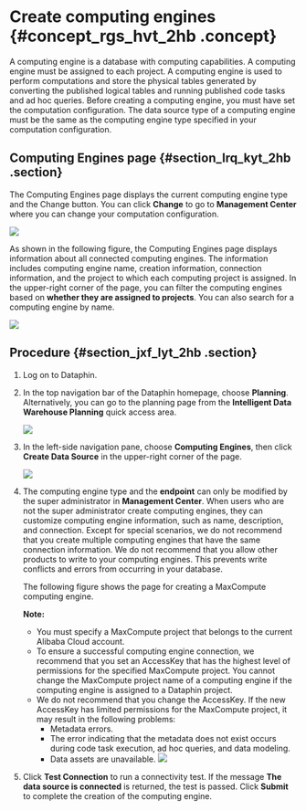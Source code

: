 # Create computing engines {#concept_rgs_hvt_2hb .concept}

A computing engine is a database with computing capabilities. A computing engine must be assigned to each project. A computing engine is used to perform computations and store the physical tables generated by converting the published logical tables and running published code tasks and ad hoc queries. Before creating a computing engine, you must have set the computation configuration. The data source type of a computing engine must be the same as the computing engine type specified in your computation configuration.

## Computing Engines page {#section_lrq_kyt_2hb .section}

The Computing Engines page displays the current computing engine type and the Change button. You can click **Change** to go to **Management Center** where you can change your computation configuration.

![](http://static-aliyun-doc.oss-cn-hangzhou.aliyuncs.com/assets/img/149062/156135527741471_en-US.png)

As shown in the following figure, the Computing Engines page displays information about all connected computing engines. The information includes computing engine name, creation information, connection information, and the project to which each computing project is assigned. In the upper-right corner of the page, you can filter the computing engines based on **whether they are assigned to projects**. You can also search for a computing engine by name.

![](http://static-aliyun-doc.oss-cn-hangzhou.aliyuncs.com/assets/img/149062/156135527841472_en-US.png)

## Procedure {#section_jxf_lyt_2hb .section}

1.  Log on to Dataphin.
2.  In the top navigation bar of the Dataphin homepage, choose **Planning**. Alternatively, you can go to the planning page from the **Intelligent Data Warehouse Planning** quick access area.

    ![](http://static-aliyun-doc.oss-cn-hangzhou.aliyuncs.com/assets/img/148397/156135527841387_en-US.png)

3.  In the left-side navigation pane, choose **Computing Engines**, then click **Create Data Source** in the upper-right corner of the page.

    ![](http://static-aliyun-doc.oss-cn-hangzhou.aliyuncs.com/assets/img/149062/156135527841473_en-US.png)

4.  The computing engine type and the **endpoint** can only be modified by the super administrator in **Management Center**. When users who are not the super administrator create computing engines, they can customize computing engine information, such as name, description, and connection. Except for special scenarios, we do not recommend that you create multiple computing engines that have the same connection information. We do not recommend that you allow other products to write to your computing engines. This prevents write conflicts and errors from occurring in your database.

    The following figure shows the page for creating a MaxCompute computing engine.

    **Note:** 

    -   You must specify a MaxCompute project that belongs to the current Alibaba Cloud account.
    -   To ensure a successful computing engine connection, we recommend that you set an AccessKey that has the highest level of permissions for the specified MaxCompute project. You cannot change the MaxCompute project name of a computing engine if the computing engine is assigned to a Dataphin project.
    -   We do not recommend that you change the AccessKey. If the new AccessKey has limited permissions for the MaxCompute project, it may result in the following problems:
        -   Metadata errors.
        -   The error indicating that the metadata does not exist occurs during code task execution, ad hoc queries, and data modeling.
        -   Data assets are unavailable.
    ![](http://static-aliyun-doc.oss-cn-hangzhou.aliyuncs.com/assets/img/149062/156135527941474_en-US.png)

5.  Click **Test Connection** to run a connectivity test. If the message **The data source is connected** is returned, the test is passed. Click **Submit** to complete the creation of the computing engine.

